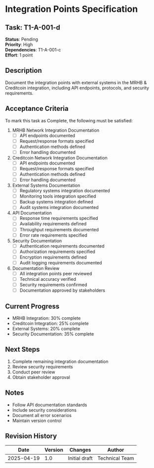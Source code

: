 # Integration Points Specification

## Task: T1-A-001-d
**Status**: Pending  
**Priority**: High  
**Dependencies**: T1-A-001-c  
**Effort**: 1 point

## Description
Document the integration points with external systems in the MRHB & Creditcoin integration, including API endpoints, protocols, and security requirements.

## Acceptance Criteria
To mark this task as Complete, the following must be satisfied:

1. MRHB Network Integration Documentation
   - [ ] API endpoints documented
   - [ ] Request/response formats specified
   - [ ] Authentication methods defined
   - [ ] Error handling documented

2. Creditcoin Network Integration Documentation
   - [ ] API endpoints documented
   - [ ] Request/response formats specified
   - [ ] Authentication methods defined
   - [ ] Error handling documented

3. External Systems Documentation
   - [ ] Regulatory systems integration documented
   - [ ] Monitoring tools integration specified
   - [ ] Backup systems integration defined
   - [ ] Audit systems integration documented

4. API Documentation
   - [ ] Response time requirements specified
   - [ ] Availability requirements defined
   - [ ] Throughput requirements documented
   - [ ] Error rate requirements specified

5. Security Documentation
   - [ ] Authentication requirements documented
   - [ ] Authorization requirements specified
   - [ ] Encryption requirements defined
   - [ ] Audit logging requirements documented

6. Documentation Review
   - [ ] All integration points peer reviewed
   - [ ] Technical accuracy verified
   - [ ] Security requirements confirmed
   - [ ] Documentation approved by stakeholders

## Current Progress
- MRHB Integration: 30% complete
- Creditcoin Integration: 25% complete
- External Systems: 20% complete
- Security Documentation: 35% complete

## Next Steps
1. Complete remaining integration documentation
2. Review security requirements
3. Conduct peer review
4. Obtain stakeholder approval

## Notes
- Follow API documentation standards
- Include security considerations
- Document all error scenarios
- Maintain version control

## Revision History

| Date | Version | Changes | Author |
|------|---------|---------|--------|
| 2025-04-19 | 1.0 | Initial draft | Technical Team | 